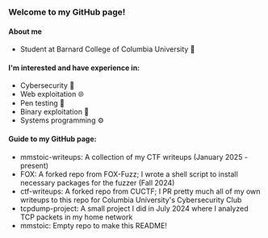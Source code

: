 ### Welcome to my GitHub page! 

#### About me
- Student at Barnard College of Columbia University 🌆

#### I'm interested and have experience in:
- Cybersecurity 🔐
- Web exploitation 🌐
- Pen testing 🔏
- Binary exploitation 🔢
- Systems programming ⚙️

#### Guide to my GitHub page:
- mmstoic-writeups: A collection of my CTF writeups (January 2025 - present)
- FOX: A forked repo from FOX-Fuzz; I wrote a shell script to install necessary packages for the fuzzer (Fall 2024)
- ctf-writeups: A forked repo from CUCTF; I PR pretty much all of my own writeups to this repo for Columbia University's Cybersecurity Club
- tcpdump-project: A small project I did in July 2024 where I analyzed TCP packets in my home network
- mmstoic: Empty repo to make this README!






<!--
**mmstoic/mmstoic** is a ✨ _special_ ✨ repository because its `README.md` (this file) appears on your GitHub profile.

Here are some ideas to get you started:

- 🔭 I’m currently working on ...
- 🌱 I’m currently learning ...
- 👯 I’m looking to collaborate on ...
- 🤔 I’m looking for help with ...
- 💬 Ask me about ...
- 📫 How to reach me: ...
- 😄 Pronouns: ...
- ⚡ Fun fact: ...
-->

